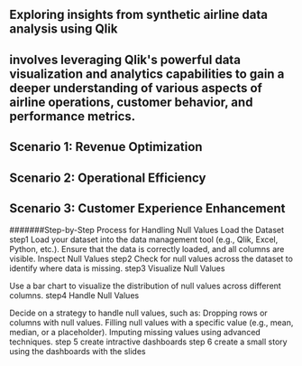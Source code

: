 ## Exploring insights from synthetic airline data analysis using Qlik
## involves leveraging Qlik's powerful data visualization and analytics capabilities to gain a deeper understanding of various aspects of airline operations, customer behavior, and performance metrics.

## Scenario 1: Revenue Optimization
## Scenario 2: Operational Efficiency
## Scenario 3: Customer Experience Enhancement

#######Step-by-Step Process for Handling Null Values
Load the Dataset
step1
Load your dataset into the data management tool (e.g., Qlik, Excel, Python, etc.).
Ensure that the data is correctly loaded, and all columns are visible.
Inspect Null Values
step2
Check for null values across the dataset to identify where data is missing.
step3
Visualize Null Values

Use a bar chart to visualize the distribution of null values across different columns.
step4
Handle Null Values

Decide on a strategy to handle null values, such as:
Dropping rows or columns with null values.
Filling null values with a specific value (e.g., mean, median, or a placeholder).
Imputing missing values using advanced techniques.
step 5
create intractive dashboards 
step 6
create a small story using the dashboards with the slides




